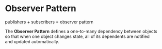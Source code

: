 # Observer Pattern

publishers + subscribers = observer pattern

The **Observer Pattern** defines a one-to-many dependency between objects so that when one object changes state, all of its dependents are notified and updated automatically.